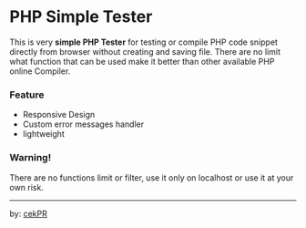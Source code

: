 PHP Simple Tester
===============
This is very **simple PHP Tester** for testing or compile PHP code snippet directly from browser without creating and saving file. There are no limit what function that can be used make it better than other available PHP online Compiler.

### Feature
* Responsive Design
* Custom error messages handler 
* lightweight

### Warning!
There are no functions limit or filter, use it only on localhost or use it at your own risk.

----------
by: [cekPR](http://www.cekpr.com)


